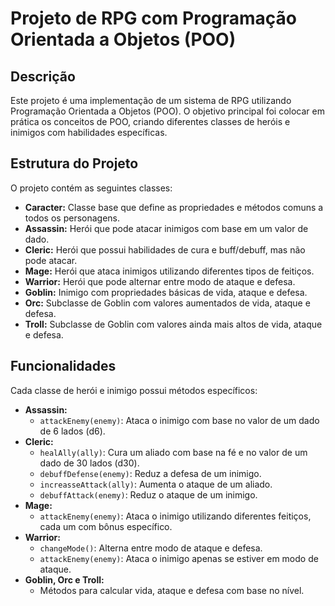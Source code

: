 # Projeto de RPG com Programação Orientada a Objetos (POO)

## Descrição
Este projeto é uma implementação de um sistema de RPG utilizando Programação Orientada a Objetos (POO). O objetivo principal foi colocar em prática os conceitos de POO, criando diferentes classes de heróis e inimigos com habilidades específicas.

## Estrutura do Projeto
O projeto contém as seguintes classes:
- **Caracter:** Classe base que define as propriedades e métodos comuns a todos os personagens.
- **Assassin:** Herói que pode atacar inimigos com base em um valor de dado.
- **Cleric:** Herói que possui habilidades de cura e buff/debuff, mas não pode atacar.
- **Mage:** Herói que ataca inimigos utilizando diferentes tipos de feitiços.
- **Warrior:** Herói que pode alternar entre modo de ataque e defesa.
- **Goblin:** Inimigo com propriedades básicas de vida, ataque e defesa.
- **Orc:** Subclasse de Goblin com valores aumentados de vida, ataque e defesa.
- **Troll:** Subclasse de Goblin com valores ainda mais altos de vida, ataque e defesa.

## Funcionalidades
Cada classe de herói e inimigo possui métodos específicos:
- **Assassin:** 
  - `attackEnemy(enemy)`: Ataca o inimigo com base no valor de um dado de 6 lados (d6).
- **Cleric:**
  - `healAlly(ally)`: Cura um aliado com base na fé e no valor de um dado de 30 lados (d30).
  - `debuffDefense(enemy)`: Reduz a defesa de um inimigo.
  - `increasseAttack(ally)`: Aumenta o ataque de um aliado.
  - `debuffAttack(enemy)`: Reduz o ataque de um inimigo.
- **Mage:**
  - `attackEnemy(enemy)`: Ataca o inimigo utilizando diferentes feitiços, cada um com bônus específico.
- **Warrior:**
  - `changeMode()`: Alterna entre modo de ataque e defesa.
  - `attackEnemy(enemy)`: Ataca o inimigo apenas se estiver em modo de ataque.
- **Goblin, Orc e Troll:**
  - Métodos para calcular vida, ataque e defesa com base no nível.
